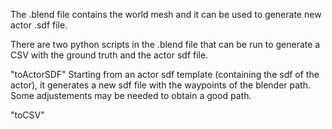 The .blend file contains the world mesh and it can be used to generate new actor .sdf file.

There are two python scripts in the .blend file that can be run to generate a CSV with the ground truth and the actor sdf file. 


"toActorSDF" 
	Starting from an actor sdf template (containing the sdf of the actor), it generates a new sdf file with the waypoints of the blender path.
	Some adjustements may be needed to obtain a good path.


"toCSV"
	


